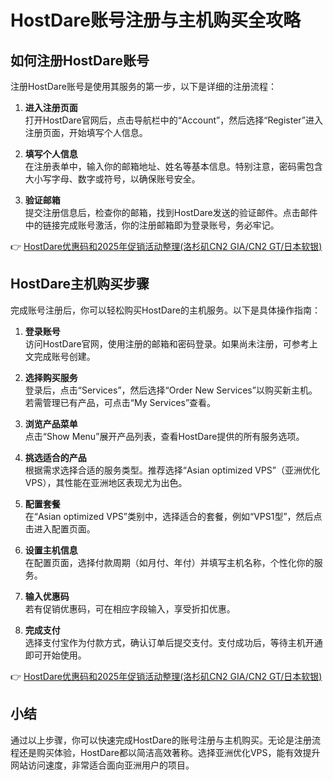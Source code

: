 # HostDare账号注册与主机购买全攻略

## 如何注册HostDare账号

注册HostDare账号是使用其服务的第一步，以下是详细的注册流程：

1. **进入注册页面**  
   打开HostDare官网后，点击导航栏中的“Account”，然后选择“Register”进入注册页面，开始填写个人信息。

2. **填写个人信息**  
   在注册表单中，输入你的邮箱地址、姓名等基本信息。特别注意，密码需包含大小写字母、数字或符号，以确保账号安全。

3. **验证邮箱**  
   提交注册信息后，检查你的邮箱，找到HostDare发送的验证邮件。点击邮件中的链接完成账号激活，你的注册邮箱即为登录账号，务必牢记。

👉 [HostDare优惠码和2025年促销活动整理(洛杉矶CN2 GIA/CN2 GT/日本软银)](https://bit.ly/hostdare)

## HostDare主机购买步骤

完成账号注册后，你可以轻松购买HostDare的主机服务。以下是具体操作指南：

1. **登录账号**  
   访问HostDare官网，使用注册的邮箱和密码登录。如果尚未注册，可参考上文完成账号创建。

2. **选择购买服务**  
   登录后，点击“Services”，然后选择“Order New Services”以购买新主机。若需管理已有产品，可点击“My Services”查看。

3. **浏览产品菜单**  
   点击“Show Menu”展开产品列表，查看HostDare提供的所有服务选项。

4. **挑选适合的产品**  
   根据需求选择合适的服务类型。推荐选择“Asian optimized VPS”（亚洲优化VPS），其性能在亚洲地区表现尤为出色。

5. **配置套餐**  
   在“Asian optimized VPS”类别中，选择适合的套餐，例如“VPS1型”，然后点击进入配置页面。

6. **设置主机信息**  
   在配置页面，选择付款周期（如月付、年付）并填写主机名称，个性化你的服务。

7. **输入优惠码**  
   若有促销优惠码，可在相应字段输入，享受折扣优惠。

8. **完成支付**  
   选择支付宝作为付款方式，确认订单后提交支付。支付成功后，等待主机开通即可开始使用。

👉 [HostDare优惠码和2025年促销活动整理(洛杉矶CN2 GIA/CN2 GT/日本软银)](https://bit.ly/hostdare)

## 小结

通过以上步骤，你可以快速完成HostDare的账号注册与主机购买。无论是注册流程还是购买体验，HostDare都以简洁高效著称。选择亚洲优化VPS，能有效提升网站访问速度，非常适合面向亚洲用户的项目。